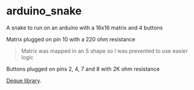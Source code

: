 # arduino_snake


A snake to run on an arduino with a 16x16 matrix and 4 buttons


Matrix plugged on pin 10 with a 220 ohm resistance
> Matrix was mapped in an S shape so I was prevented to use easier logic

Buttons plugged on pins 2, 4, 7 and 8 with 2K ohm resistance


[Deque library](https://github.com/Zarfab/ArduinoDeque/tree/master).
